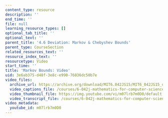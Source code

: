 ```yaml
---
content_type: resource
description: ''
end_time: ''
file: null
learning_resource_types: []
optional_tab_title: ''
optional_text: ''
parent_title: '4.6 Deviation: Markov & Chebyshev Bounds'
parent_type: CourseSection
related_resources_text: ''
resource_index_text: ''
resourcetype: Video
start_time: ''
title: 'Markov Bounds: Video'
uid: 3e6ab375-d48f-3e8c-e990-76036dc50b7e
video_files:
  archive_url: https://archive.org/download/MIT6.042JS15/MIT6_042JS15_deviationmarkov_video_ipod.mp4
  video_captions_file: /courses/6-042j-mathematics-for-computer-science-spring-2015/26c4b52a86e25edda2463089af861346_m07lrb7m0D0.vtt
  video_thumbnail_file: https://img.youtube.com/vi/m07lrb7m0D0/default.jpg
  video_transcript_file: /courses/6-042j-mathematics-for-computer-science-spring-2015/21185c10c5aecf3e495de123daa67127_m07lrb7m0D0.pdf
video_metadata:
  youtube_id: m07lrb7m0D0
---
```

